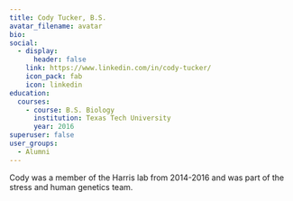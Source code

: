 ```yaml
---
title: Cody Tucker, B.S.
avatar_filename: avatar
bio: 
social:
  - display:
      header: false
    link: https://www.linkedin.com/in/cody-tucker/ 
    icon_pack: fab
    icon: linkedin
education:
  courses:
    - course: B.S. Biology
      institution: Texas Tech University
      year: 2016
superuser: false
user_groups:
  - Alumni
---
```

Cody was a member of the Harris lab from 2014-2016 and was part of the stress and human genetics team.

